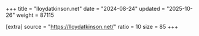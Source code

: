 +++
title = "lloydatkinson.net"
date = "2024-08-24"
updated = "2025-10-26"
weight = 87115

[extra]
source = "https://lloydatkinson.net/"
ratio = 10
size = 85
+++
